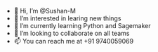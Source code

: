 - 👋 Hi, I’m @Sushan-M
- 👀 I’m interested in learing new things
- 🌱 I’m currently learning Python and Sagemaker
- 💞️ I’m looking to collaborate on all teams
- 📫 You can reach me at +91 9740059069

<!---
Sushan-M/Sushan-M is a ✨ special ✨ repository because its `README.md` (this file) appears on your GitHub profile.
You can click the Preview link to take a look at your changes.
--->
